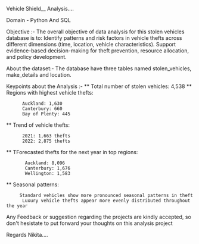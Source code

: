 
Vehicle Shield__ Analysis....


Domain - Python And SQL 

Objective :- The overall objective of data analysis for this stolen vehicles database is to:
Identify patterns and risk factors in vehicle thefts across different dimensions (time, location, vehicle characteristics).
Support evidence-based decision-making for theft prevention, resource allocation, and policy development.


About the dataset:-
The database have three tables named stolen_vehicles, make_details and location.

 
Keypoints about the Analysis :-
** Total number of stolen vehicles: 4,538
** Regions with highest vehicle thefts:

          Auckland: 1,630
          Canterbury: 660
          Bay of Plenty: 445

** Trend of vehicle thefts:

          2021: 1,663 thefts
          2022: 2,875 thefts 
** TForecasted thefts for the next year in top regions:

           Auckland: 8,096
           Canterbury: 1,676
           Wellington: 1,583

** Seasonal patterns:

         Standard vehicles show more pronounced seasonal patterns in theft
          Luxury vehicle thefts appear more evenly distributed throughout the year


Any Feedback or suggestion regarding the projects are kindly accepted, so don't hesistate to put forward your thoughts on this analysis project

Regards Nikita....

